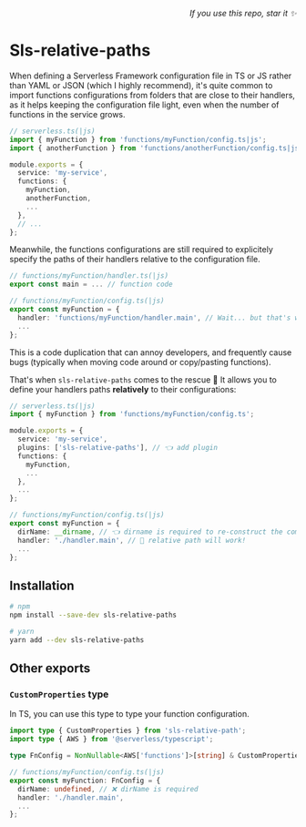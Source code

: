 <p align="right">
  <i>If you use this repo, star it ✨</i>
</p>

# Sls-relative-paths

When defining a Serverless Framework configuration file in TS or JS rather than YAML or JSON (which I highly recommend), it's quite common to import functions configurations from folders that are close to their handlers, as it helps keeping the configuration file light, even when the number of functions in the service grows.

```typescript
// serverless.ts(|js)
import { myFunction } from 'functions/myFunction/config.ts|js';
import { anotherFunction } from 'functions/anotherFunction/config.ts|js';

module.exports = {
  service: 'my-service',
  functions: {
    myFunction,
    anotherFunction,
    ...
  },
  // ...
};
```

Meanwhile, the functions configurations are still required to explicitely specify the paths of their handlers relative to the configuration file.

```typescript
// functions/myFunction/handler.ts(|js)
export const main = ... // function code

// functions/myFunction/config.ts(|js)
export const myFunction = {
  handler: 'functions/myFunction/handler.main', // Wait... but that's where I am 😭
  ...
};
```

This is a code duplication that can annoy developers, and frequently cause bugs (typically when moving code around or copy/pasting functions).

That's when `sls-relative-paths` comes to the rescue 💪 It allows you to define your handlers paths **relatively** to their configurations:

```typescript
// serverless.ts(|js)
import { myFunction } from 'functions/myFunction/config.ts';

module.exports = {
  service: 'my-service',
  plugins: ['sls-relative-paths'], // 👈 add plugin
  functions: {
    myFunction,
    ...
  },
  ...
};

// functions/myFunction/config.ts(|js)
export const myFunction = {
  dirName: __dirname, // 👈 dirname is required to re-construct the complete path
  handler: './handler.main', // 🎉 relative path will work!
  ...
};
```

## Installation

```bash
# npm
npm install --save-dev sls-relative-paths

# yarn
yarn add --dev sls-relative-paths
```

## Other exports

### `CustomProperties` type

In TS, you can use this type to type your function configuration.

```typescript
import type { CustomProperties } from 'sls-relative-path';
import type { AWS } from '@serverless/typescript';

type FnConfig = NonNullable<AWS['functions']>[string] & CustomProperties;

// functions/myFunction/config.ts(|js)
export const myFunction: FnConfig = {
  dirName: undefined, // ❌ dirName is required
  handler: './handler.main',
  ...
};
```
